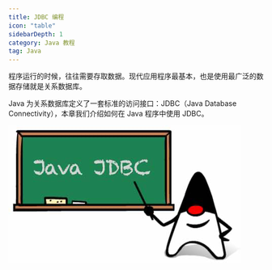 ```yaml
---
title: JDBC 编程
icon: "table"
sidebarDepth: 1
category: Java 教程
tag: Java
---
```


程序运行的时候，往往需要存取数据。现代应用程序最基本，也是使用最广泛的数据存储就是关系数据库。

Java 为关系数据库定义了一套标准的访问接口：JDBC（Java Database Connectivity），本章我们介绍如何在 Java 程序中使用 JDBC。


![20221123105225](assets/20221123105225.png)

